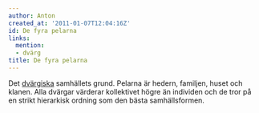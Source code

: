 ```yaml
---
author: Anton
created_at: '2011-01-07T12:04:16Z'
id: De fyra pelarna
links:
  mention:
  - dvärg
title: De fyra pelarna
---
```


Det [dvärgiska] samhällets grund. Pelarna är hedern, familjen, huset och klanen. Alla dvärgar
värderar kollektivet högre än individen och de tror på en strikt hierarkisk ordning som den bästa
samhällsformen.

  [dvärgiska]: dvärg
